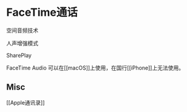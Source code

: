 # FaceTime通话





空间音频技术

人声增强模式

SharePlay

FaceTime Audio 可以在[[macOS]]上使用，在国行[[iPhone]]上无法使用。


## Misc

[[Apple通讯录]]



